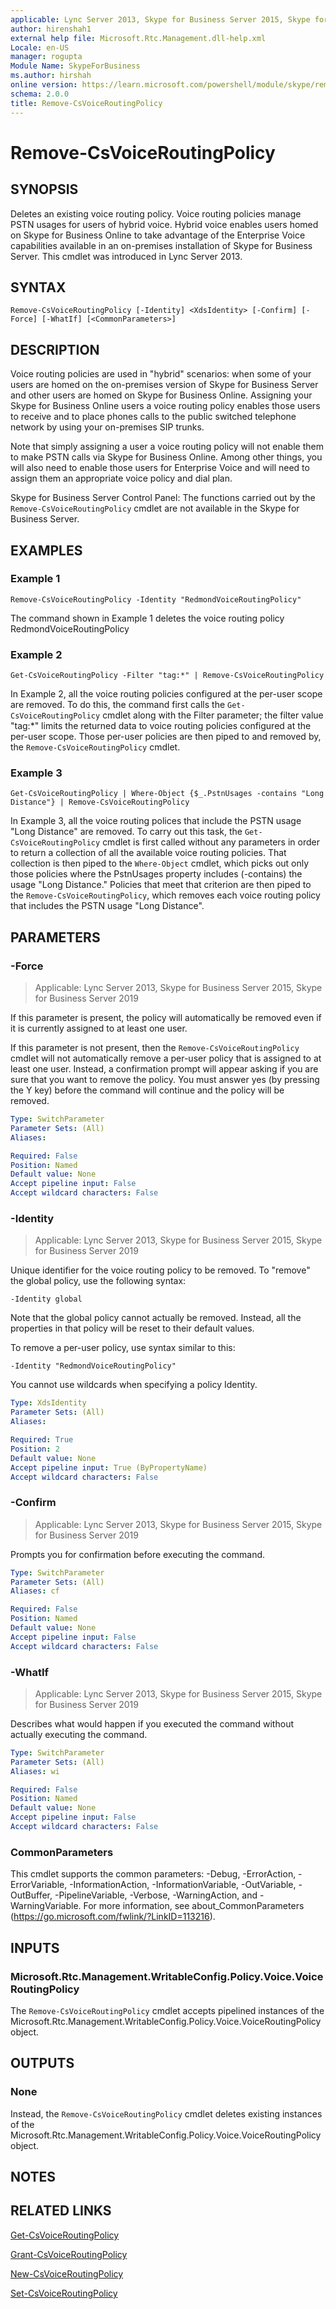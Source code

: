 ```yaml
---
applicable: Lync Server 2013, Skype for Business Server 2015, Skype for Business Server 2019
author: hirenshah1
external help file: Microsoft.Rtc.Management.dll-help.xml
Locale: en-US
manager: rogupta
Module Name: SkypeForBusiness
ms.author: hirshah
online version: https://learn.microsoft.com/powershell/module/skype/remove-csvoiceroutingpolicy
schema: 2.0.0
title: Remove-CsVoiceRoutingPolicy
---
```


# Remove-CsVoiceRoutingPolicy

## SYNOPSIS
Deletes an existing voice routing policy.
Voice routing policies manage PSTN usages for users of hybrid voice.
Hybrid voice enables users homed on Skype for Business Online to take advantage of the Enterprise Voice capabilities available in an on-premises installation of Skype for Business Server.
This cmdlet was introduced in Lync Server 2013.


## SYNTAX

```
Remove-CsVoiceRoutingPolicy [-Identity] <XdsIdentity> [-Confirm] [-Force] [-WhatIf] [<CommonParameters>]
```

## DESCRIPTION
Voice routing policies are used in "hybrid" scenarios: when some of your users are homed on the on-premises version of Skype for Business Server and other users are homed on Skype for Business Online.
Assigning your Skype for Business Online users a voice routing policy enables those users to receive and to place phones calls to the public switched telephone network by using your on-premises SIP trunks.

Note that simply assigning a user a voice routing policy will not enable them to make PSTN calls via Skype for Business Online.
Among other things, you will also need to enable those users for Enterprise Voice and will need to assign them an appropriate voice policy and dial plan.

Skype for Business Server Control Panel: The functions carried out by the `Remove-CsVoiceRoutingPolicy` cmdlet are not available in the Skype for Business Server.


## EXAMPLES

### Example 1
```
Remove-CsVoiceRoutingPolicy -Identity "RedmondVoiceRoutingPolicy"
```

The command shown in Example 1 deletes the voice routing policy RedmondVoiceRoutingPolicy


### Example 2
```
Get-CsVoiceRoutingPolicy -Filter "tag:*" | Remove-CsVoiceRoutingPolicy
```

In Example 2, all the voice routing policies configured at the per-user scope are removed.
To do this, the command first calls the `Get-CsVoiceRoutingPolicy` cmdlet along with the Filter parameter; the filter value "tag:*" limits the returned data to voice routing policies configured at the per-user scope.
Those per-user policies are then piped to and removed by, the `Remove-CsVoiceRoutingPolicy` cmdlet.


### Example 3
```
Get-CsVoiceRoutingPolicy | Where-Object {$_.PstnUsages -contains "Long Distance"} | Remove-CsVoiceRoutingPolicy
```

In Example 3, all the voice routing polices that include the PSTN usage "Long Distance" are removed.
To carry out this task, the `Get-CsVoiceRoutingPolicy` cmdlet is first called without any parameters in order to return a collection of all the available voice routing policies.
That collection is then piped to the `Where-Object` cmdlet, which picks out only those policies where the PstnUsages property includes (-contains) the usage "Long Distance." Policies that meet that criterion are then piped to the `Remove-CsVoiceRoutingPolicy`, which removes each voice routing policy that includes the PSTN usage "Long Distance".


## PARAMETERS

### -Force

> Applicable: Lync Server 2013, Skype for Business Server 2015, Skype for Business Server 2019

If this parameter is present, the policy will automatically be removed even if it is currently assigned to at least one user.

If this parameter is not present, then the `Remove-CsVoiceRoutingPolicy` cmdlet will not automatically remove a per-user policy that is assigned to at least one user.
Instead, a confirmation prompt will appear asking if you are sure that you want to remove the policy.
You must answer yes (by pressing the Y key) before the command will continue and the policy will be removed.


```yaml
Type: SwitchParameter
Parameter Sets: (All)
Aliases:

Required: False
Position: Named
Default value: None
Accept pipeline input: False
Accept wildcard characters: False
```

### -Identity

> Applicable: Lync Server 2013, Skype for Business Server 2015, Skype for Business Server 2019

Unique identifier for the voice routing policy to be removed.
To "remove" the global policy, use the following syntax:

`-Identity global`

Note that the global policy cannot actually be removed.
Instead, all the properties in that policy will be reset to their default values.

To remove a per-user policy, use syntax similar to this:

`-Identity "RedmondVoiceRoutingPolicy"`

You cannot use wildcards when specifying a policy Identity.

```yaml
Type: XdsIdentity
Parameter Sets: (All)
Aliases:

Required: True
Position: 2
Default value: None
Accept pipeline input: True (ByPropertyName)
Accept wildcard characters: False
```

### -Confirm

> Applicable: Lync Server 2013, Skype for Business Server 2015, Skype for Business Server 2019

Prompts you for confirmation before executing the command.

```yaml
Type: SwitchParameter
Parameter Sets: (All)
Aliases: cf

Required: False
Position: Named
Default value: None
Accept pipeline input: False
Accept wildcard characters: False
```

### -WhatIf

> Applicable: Lync Server 2013, Skype for Business Server 2015, Skype for Business Server 2019

Describes what would happen if you executed the command without actually executing the command.

```yaml
Type: SwitchParameter
Parameter Sets: (All)
Aliases: wi

Required: False
Position: Named
Default value: None
Accept pipeline input: False
Accept wildcard characters: False
```

### CommonParameters
This cmdlet supports the common parameters: -Debug, -ErrorAction, -ErrorVariable, -InformationAction, -InformationVariable, -OutVariable, -OutBuffer, -PipelineVariable, -Verbose, -WarningAction, and -WarningVariable. For more information, see about_CommonParameters (https://go.microsoft.com/fwlink/?LinkID=113216).

## INPUTS

### Microsoft.Rtc.Management.WritableConfig.Policy.Voice.VoiceRoutingPolicy
The `Remove-CsVoiceRoutingPolicy` cmdlet accepts pipelined instances of the Microsoft.Rtc.Management.WritableConfig.Policy.Voice.VoiceRoutingPolicy object.

## OUTPUTS

### None
Instead, the `Remove-CsVoiceRoutingPolicy` cmdlet deletes existing instances of the Microsoft.Rtc.Management.WritableConfig.Policy.Voice.VoiceRoutingPolicy object.

## NOTES

## RELATED LINKS

[Get-CsVoiceRoutingPolicy](Get-CsVoiceRoutingPolicy.md)

[Grant-CsVoiceRoutingPolicy](Grant-CsVoiceRoutingPolicy.md)

[New-CsVoiceRoutingPolicy](New-CsVoiceRoutingPolicy.md)

[Set-CsVoiceRoutingPolicy](Set-CsVoiceRoutingPolicy.md)
